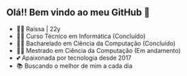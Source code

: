 ## Olá!! Bem vindo ao meu GitHub 🥰

- 👩‍🦱 Raissa | 22y
- 👩‍🎓 Curso Técnico em Informática (Concluído)
- 👩‍🎓 Bacharelado em Ciência da Computação (Concluído)
- 👩‍💻 Mestrado em Ciência da Computação (Em andamento)
- 💕 Apaixonada por tecnologia desde 2017 
- 📚 Buscando o melhor de mim a cada dia 

